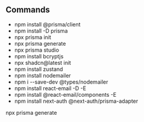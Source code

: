 ## Commands

- npm install @prisma/client
- npm install -D prisma
- npx prisma init
- npx prisma generate
- npx prisma studio
- npm install bcryptjs
- npx shadcn@latest init
- npm install zustand
- npm install nodemailer
- npm i --save-dev @types/nodemailer
- npm install react-email -D -E
- npm install @react-email/components -E
- npm install next-auth @next-auth/prisma-adapter 



npx prisma generate
